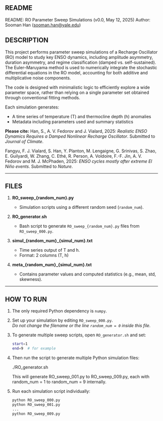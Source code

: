README
-----------
README: RO Parameter Sweep Simulations (v0.0, May 12, 2025)
Author: Sooman Han (sooman.han@yale.edu)


DESCRIPTION
-----------
This project performs parameter sweep simulations of a Recharge Oscillator (RO)
model to study key ENSO dynamics, including amplitude asymmetry, duration
asymmetry, and regime classification (damped vs. self-sustained). The
Euler–Maruyama method is used to numerically integrate the stochastic
differential equations in the RO model, accounting for both additive and
multiplicative noise components.

The code is designed with minimalistic logic to efficiently explore a wide
parameter space, rather than relying on a single parameter set obtained through
conventional fitting methods.

Each simulation generates:
- A time series of temperature (T) and thermocline depth (h) anomalies
- Metadata including parameters used and summary statistics

**Please cite:**
Han, S., A. V. Fedorov and J. Vialard, 2025: *Realistic ENSO Dynamics Requires
a Damped Nonlinear Recharge Oscillator*. Submitted to *Journal of Climate*.

Fangyu, F. J. Vialard, S. Han, Y. Planton, M. Lengaigne, G. Srinivas, S. Zhao, 
E. Guilyardi, W. Zhang, C. Ethé, R. Person, A. Voldoire, F.-F. Jin,
A. V. Fedorov and M. J. McPhaden, 2025: *ENSO cycles mostly after extreme 
El Niño events*. Submitted to *Nature*.

--------------------------------------------------------------------------------
FILES
-----

1. **RO_sweep_{random_num}.py**
   - Simulation scripts using a different random seed (`random_num`).

2. **RO_generator.sh**
   - Bash script to generate `RO_sweep_{random_num}.py` files from `RO_sweep_000.py`.

3. **simul_{random_num}_{simul_num}.txt**
   - Time series output of T and h.
   - Format: 2 columns (T, h)

4. **meta_{random_num}_{simul_num}.txt**
   - Contains parameter values and computed statistics (e.g., mean, std, skewness).

--------------------------------------------------------------------------------
HOW TO RUN
----------

1. The only required Python dependency is `numpy`.

2. Set up your simulation by editing `RO_sweep_000.py`.  
   *Do not change the filename or the line `random_num = 0` inside this file.*

3. To generate multiple sweep scripts, open `RO_generator.sh` and set:

   ```bash
   start=1
   end=9  # for example

4. Then run the script to generate multiple Python simulation files:

   ./RO_generator.sh

   This will generate RO_sweep_001.py to RO_sweep_009.py,
   each with random_num = 1 to random_num = 9 internally.

5. Run each simulation script individually:

   ```bash
   python RO_sweep_000.py
   python RO_sweep_001.py
   ...
   python RO_sweep_009.py
